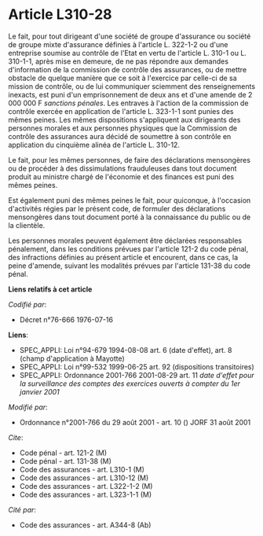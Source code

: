 # Article L310-28

Le fait, pour tout dirigeant d'une société de groupe d'assurance ou société de groupe mixte d'assurance définies à l'article
L. 322-1-2 ou d'une entreprise soumise au contrôle de l'Etat en vertu de l'article L. 310-1 ou L. 310-1-1, après mise en
demeure, de ne pas répondre aux demandes d'information de la commission de contrôle des assurances, ou de mettre obstacle de
quelque manière que ce soit à l'exercice par celle-ci de sa mission de contrôle, ou de lui communiquer sciemment des
renseignements inexacts, est puni d'un emprisonnement de deux ans et d'une amende de 2 000 000 F *sanctions pénales*. Les
entraves à l'action de la commission de contrôle exercée en application de l'article L. 323-1-1 sont punies des mêmes peines.
Les mêmes dispositions s'appliquent aux dirigeants des personnes morales et aux personnes physiques que la Commission de
contrôle des assurances aura décidé de soumettre à son contrôle en application du cinquième alinéa de l'article L. 310-12.

Le fait, pour les mêmes personnes, de faire des déclarations mensongères ou de procéder à des dissimulations frauduleuses
dans tout document produit au ministre chargé de l'économie et des finances est puni des mêmes peines.

Est également puni des mêmes peines le fait, pour quiconque, à l'occasion d'activités régies par le présent code, de formuler
des déclarations mensongères dans tout document porté à la connaissance du public ou de la clientèle.

Les personnes morales peuvent également être déclarées responsables pénalement, dans les conditions prévues par l'article
121-2 du code pénal, des infractions définies au présent article et encourent, dans ce cas, la peine d'amende, suivant les
modalités prévues par l'article 131-38 du code pénal.

**Liens relatifs à cet article**

_Codifié par_:

  - Décret n°76-666 1976-07-16

**Liens**:

  - SPEC_APPLI: Loi n°94-679 1994-08-08 art. 6 (date d'effet), art. 8 (champ d'application à Mayotte)
  - SPEC_APPLI: Loi n°99-532 1999-06-25 art. 92 (dispositions transitoires)
  - SPEC_APPLI: Ordonnance 2001-766 2001-08-29 art. 11 *date d'effet pour la surveillance des comptes des exercices ouverts à compter du 1er janvier 2001*

_Modifié par_:

  - Ordonnance n°2001-766 du 29 août 2001 - art. 10 () JORF 31 août 2001

_Cite_:

  - Code pénal - art. 121-2 (M)
  - Code pénal - art. 131-38 (M)
  - Code des assurances - art. L310-1 (M)
  - Code des assurances - art. L310-12 (M)
  - Code des assurances - art. L322-1-2 (M)
  - Code des assurances - art. L323-1-1 (M)

_Cité par_:

  - Code des assurances - art. A344-8 (Ab)
